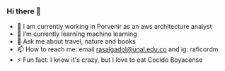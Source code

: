 ### Hi there 👋


- 🔭 I am currently working in Porvenir as an aws architecture analyst
- 🌱 I’m currently learning machine learning 
- 💬 Ask me about travel, nature and books
- 📫 How to reach me: email rasalgadol@unal.edu.co  and ig: raficordm
- ⚡ Fun fact:  I know it's crazy, but I love to eat Cocido Boyacense

